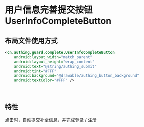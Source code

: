 # 用户信息完善提交按钮 UserInfoCompleteButton

## 布局文件使用方式

```xml
<cn.authing.guard.complete.UserInfoCompleteButton
    android:layout_width="match_parent"
    android:layout_height="wrap_content"
    android:text="@string/authing_submit"
    android:tint="#FFF"
    android:background="@drawable/authing_button_background"
    android:textColor="#FFF" />
```

<br>

## 特性

点击时，自动提交补全信息，并完成登录 / 注册